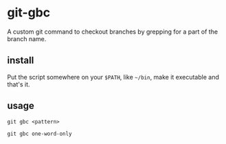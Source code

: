 # git-gbc

A custom git command to checkout branches by grepping for a part of the branch name.

## install

Put the script somewhere on your `$PATH`, like `~/bin`, make it executable and that's it.

## usage

```
git gbc <pattern>
```

```
git gbc one-word-only
```
